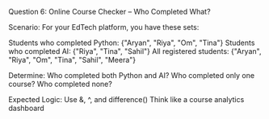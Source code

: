 Question 6: Online Course Checker – Who Completed What?

Scenario: For your EdTech platform, you have these sets:

Students who completed Python: {"Aryan", "Riya", "Om", "Tina"}
Students who completed AI: {"Riya", "Tina", "Sahil"}
All registered students: {"Aryan", "Riya", "Om", "Tina", "Sahil", "Meera"}

Determine:
Who completed both Python and AI?
Who completed only one course?
Who completed none?

Expected Logic:
Use &, ^, and difference()
Think like a course analytics dashboard